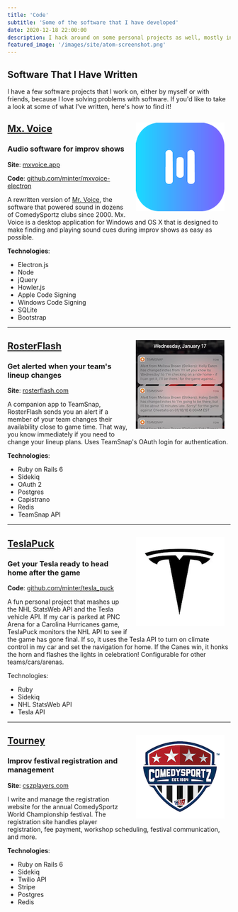 ```yaml
---
title: 'Code'
subtitle: 'Some of the software that I have developed'
date: 2020-12-18 22:00:00
description: I hack around on some personal projects as well, mostly in Ruby, Rails, and Javascript. Learn more about the software that I have written.
featured_image: '/images/site/atom-screenshot.png'
---
```


## Software That I Have Written

I have a few software projects that I work on, either by myself or with friends, because I love solving problems with software. If you'd like to take a look at some of what I've written, here's how to find it!

<img src="/images/site/software/mx-voice-icon.png" style="float: right; margin: 1em;">

## [Mx. Voice](https://mxvoice.app)
### Audio software for improv shows

**Site**: [mxvoice.app](https://mxvoice.app)

**Code**: [github.com/minter/mxvoice-electron](https://github.com/minter/mxvoice-electron)

A rewritten version of [​Mr. Voice](https://github.com/minter/mrvoice), the software that powered sound in dozens of ComedySportz clubs since 2000. Mx. Voice is a desktop application for Windows and OS X that is designed to make finding and playing sound cues during improv shows as easy as possible.

**Technologies**:
* Electron.js
* Node
* jQuery
* Howler.js
* Apple Code Signing
* Windows Code Signing
* SQLite
* Bootstrap

---
<img src="/images/site/software/rosterflash-icon.png" style="float: right; margin: 1em;">

## [RosterFlash](https://rosterflash.com/)
### Get alerted when your team's lineup changes

**Site**: [rosterflash.com](https://rosterflash.com/)

A companion app to TeamSnap, RosterFlash sends you an alert if a member of your team changes their availability close to game time. That way, you know immediately if you need to change your lineup plans. Uses TeamSnap's OAuth login for authentication.

**Technologies**:
* Ruby on Rails 6
* Sidekiq
* OAuth 2
* Postgres
* Capistrano
* Redis
* TeamSnap API

---
<img src="/images/site/software/tesla-logo.png" style="float: right; margin: 1em;">

## [TeslaPuck](https://github.com/minter/tesla_puck)
### Get your Tesla ready to head home after the game

**Code**: [github.com/minter/tesla_puck](https://github.com/minter/tesla_puck)

A fun personal project that mashes up the NHL StatsWeb API and the Tesla vehicle API. If my car is parked at PNC Arena for a Carolina Hurricanes game, TeslaPuck monitors the NHL API to see if the game has gone final. If so, it uses the Tesla API to turn on climate control in my car and set the navigation for home. If the Canes win, it honks the horn and flashes the lights in celebration! Configurable for other teams/cars/arenas.

Technologies:
* Ruby
* Sidekiq
* NHL StatsWeb API
* Tesla API

---

<img src="/images/site/software/csz-logo.png" style="float: right; margin: 1em;">

## [Tourney](https://cszplayers.com/)
### Improv festival registration and management

**Site**: [cszplayers.com](https://cszplayers.com/)

I write and manage the registration website for the annual ComedySportz World Championship festival. The registration site handles player registration, fee payment, workshop scheduling, festival communication, and more.

**Technologies**:
* Ruby on Rails 6
* Sidekiq
* Twilio API
* Stripe
* Postgres
* Redis

